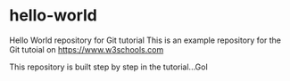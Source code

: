 # hello-world
Hello World repository for Git tutorial
This is an example repository for the Git tutoial on https://www.w3schools.com

This repository is built step by step in the tutorial...Gol
